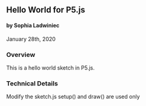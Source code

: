 ## Hello World for P5.js
#### by Sophia Ladwiniec
January 28th, 2020 


### Overview
This is a hello world sketch in P5.js. 


### Technical Details

Modify the sketch.js setup() and draw() are used only